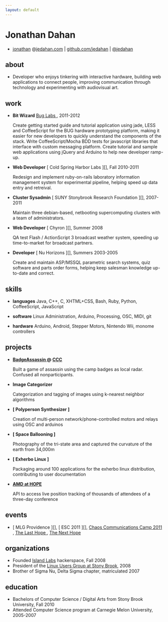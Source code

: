 ```yaml
---
layout: default
---
```


Jonathan Dahan
==============

 *  [jonathan][] @[jedahan.com][] | [github.com/jedahan][github] | [@jedahan][]

about
-----
 * Developer who enjoys tinkering with interactive hardware, building web applications to connect people, improving communication through technology and experimenting with audiovisual art.

work
----
 * __Bit Wizard__ [ Bug Labs ][], 2011-2012

    Create getting started guide and tutorial application using jade, LESS and CoffeeScript for the BUG hardware prototyping platform, making it easier for new developers to quickly understand the components of the stack.
    Write CoffeeScript/Mocha BDD tests for javascript libraries that interface with custom messaging platform.
    Create tutorial and sample web applications using jQuery and Arduino to help new developer ramp-up.

 * __Web Developer__ [ Cold Spring Harbor Labs ][], Fall 2010-2011

    Redesign and implement ruby-on-rails laboratory information management system for experimental pipeline, helping speed up data entry and retreival.


 * __Cluster Sysadmin__ [ SUNY Stonybrook Research Foundation ][], 2007-2011

   Maintain three debian-based, netbooting supercomputing clusters with a team of administrators.
 * __Web Developer__ [ Chyron ][], Summer 2008

   QA test Flash / ActionScript 3 broadcast weather system, speeding up time-to-market for broadcast partners.

 * __Developer__ [ Nu Horizons ][], Summers 2003-2005

    Create and maintain ASP/MSSQL parametric search systems, quiz software and parts order forms, helping keep salesman knowledge up-to-date and correct.
      <br>

skills
------
 * __languages__
     Java, C++, C, XHTML+CSS, Bash, Ruby, Python, CoffeeScript, JavaScript

 * __software__
     Linux Administration, Arduino, Processing, OSC, MIDI, git

 * __hardware__
     Arduino, Android, Stepper Motors, Nintendo Wii, monome controllers

projects
--------
 * __[ BadgeAssassin ] @ [ CCC ]__

      Built a game of assassin using the camp badges as local radar. Confused all nonparticipants.

 * __Image Categorizer__

     Categorization and tagging of images using k-nearest neighbor algorithms

 * __[ Polyperson Synthesizer ]__

     Creation of multi-person network/phone-controlled motors and relays using OSC and arduinos

 * __[ Space Ballooning ]__

     Photography of the tri-state area and captured the curvature of the earth from 34,000m

 * __[ Exherbo Linux ]__

     Packaging around 100 applications for the exherbo linux distribution, contributing to user documentation

 * __[ AMD at HOPE ]__

     API to access live position tracking of thousands of attendees of a three-day conference

events
------

 * [ MLG Providence ][], [ ESC 2011 ][], [ Chaos Communications Camp 2011 ][CCC], [ The Last Hope ][], [ The Next Hope ][]

organizations
-------------

 * Founded [Island Labs][] hackerspace, Fall 2008
 * President of the [Linux Users Group at Stony Brook][], 2008
 * Brother of Sigma Nu, Delta Sigma chapter, matriculated 2007

education
---------

 * Bachelors of Computer Science / Digital Arts from Stony Brook University, Fall 2010
 * Attended Computer Science program at Carnegie Melon University, 2005-2007

[@jedahan]: http://twitter.com/jedahan
[jonathan]: mailto:jonathan@jedahan.com
[jedahan.com]: http://jedahan.com

[ Image_Categorizer ]: #
[ Polyperson_Synthesizer ]: #
[ Space_Ballooning ]: http://islandlabs.org/space
[ Exherbo_Linux ]: http://summer.exherbo.org/repositories/jedahan
[ AMD at HOPE ]: http://amd.hope.net
[ BUG Labs ]: http://buglabs.net

[ The Last HOPE ]: http://hope.net
[ The Next HOPE ]: http://hope.net

[Island Labs]: http://islandlabs.org
[Linux Users Group at Stony Brook]: http://lugsb.org

[ CCC ]: http://events.ccc.de/camp/2011
[ BadgeAssassin ]: http://events.ccc.de/camp/2011/wiki/BadgeAssassin

[ github ]: http://github.com/jedahan

